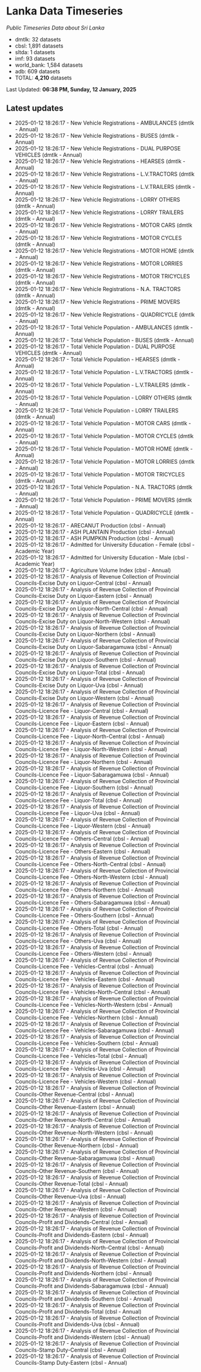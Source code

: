 # Lanka Data Timeseries
*Public Timeseries Data about Sri Lanka*

* dmtlk: 32 datasets
* cbsl: 1,891 datasets
* sltda: 1 datasets
* imf: 93 datasets
* world_bank: 1,584 datasets
* adb: 609 datasets
* TOTAL: **4,210** datasets

Last Updated: **06:38 PM, Sunday, 12 January, 2025**

## Latest updates

* 2025-01-12 18:26:17 - New Vehicle Registrations - AMBULANCES (dmtlk - Annual)
* 2025-01-12 18:26:17 - New Vehicle Registrations - BUSES (dmtlk - Annual)
* 2025-01-12 18:26:17 - New Vehicle Registrations - DUAL PURPOSE VEHICLES (dmtlk - Annual)
* 2025-01-12 18:26:17 - New Vehicle Registrations - HEARSES (dmtlk - Annual)
* 2025-01-12 18:26:17 - New Vehicle Registrations - L.V.TRACTORS (dmtlk - Annual)
* 2025-01-12 18:26:17 - New Vehicle Registrations - L.V.TRAILERS (dmtlk - Annual)
* 2025-01-12 18:26:17 - New Vehicle Registrations - LORRY OTHERS (dmtlk - Annual)
* 2025-01-12 18:26:17 - New Vehicle Registrations - LORRY TRAILERS (dmtlk - Annual)
* 2025-01-12 18:26:17 - New Vehicle Registrations - MOTOR CARS (dmtlk - Annual)
* 2025-01-12 18:26:17 - New Vehicle Registrations - MOTOR CYCLES (dmtlk - Annual)
* 2025-01-12 18:26:17 - New Vehicle Registrations - MOTOR HOME (dmtlk - Annual)
* 2025-01-12 18:26:17 - New Vehicle Registrations - MOTOR LORRIES (dmtlk - Annual)
* 2025-01-12 18:26:17 - New Vehicle Registrations - MOTOR TRICYCLES (dmtlk - Annual)
* 2025-01-12 18:26:17 - New Vehicle Registrations - N.A. TRACTORS (dmtlk - Annual)
* 2025-01-12 18:26:17 - New Vehicle Registrations - PRIME MOVERS (dmtlk - Annual)
* 2025-01-12 18:26:17 - New Vehicle Registrations - QUADRICYCLE (dmtlk - Annual)
* 2025-01-12 18:26:17 - Total Vehicle Population - AMBULANCES (dmtlk - Annual)
* 2025-01-12 18:26:17 - Total Vehicle Population - BUSES (dmtlk - Annual)
* 2025-01-12 18:26:17 - Total Vehicle Population - DUAL PURPOSE VEHICLES (dmtlk - Annual)
* 2025-01-12 18:26:17 - Total Vehicle Population - HEARSES (dmtlk - Annual)
* 2025-01-12 18:26:17 - Total Vehicle Population - L.V.TRACTORS (dmtlk - Annual)
* 2025-01-12 18:26:17 - Total Vehicle Population - L.V.TRAILERS (dmtlk - Annual)
* 2025-01-12 18:26:17 - Total Vehicle Population - LORRY OTHERS (dmtlk - Annual)
* 2025-01-12 18:26:17 - Total Vehicle Population - LORRY TRAILERS (dmtlk - Annual)
* 2025-01-12 18:26:17 - Total Vehicle Population - MOTOR CARS (dmtlk - Annual)
* 2025-01-12 18:26:17 - Total Vehicle Population - MOTOR CYCLES (dmtlk - Annual)
* 2025-01-12 18:26:17 - Total Vehicle Population - MOTOR HOME (dmtlk - Annual)
* 2025-01-12 18:26:17 - Total Vehicle Population - MOTOR LORRIES (dmtlk - Annual)
* 2025-01-12 18:26:17 - Total Vehicle Population - MOTOR TRICYCLES (dmtlk - Annual)
* 2025-01-12 18:26:17 - Total Vehicle Population - N.A. TRACTORS (dmtlk - Annual)
* 2025-01-12 18:26:17 - Total Vehicle Population - PRIME MOVERS (dmtlk - Annual)
* 2025-01-12 18:26:17 - Total Vehicle Population - QUADRICYCLE (dmtlk - Annual)
* 2025-01-12 18:26:17 - ARECANUT Production (cbsl - Annual)
* 2025-01-12 18:26:17 - ASH PLANTAIN Production (cbsl - Annual)
* 2025-01-12 18:26:17 - ASH PUMPKIN Production (cbsl - Annual)
* 2025-01-12 18:26:17 - Admitted for University Education - Female (cbsl - Academic Year)
* 2025-01-12 18:26:17 - Admitted for University Education - Male (cbsl - Academic Year)
* 2025-01-12 18:26:17 - Agriculture Volume Index (cbsl - Annual)
* 2025-01-12 18:26:17 - Analysis of Revenue Collection of Provincial Councils-Excise Duty on Liquor-Central (cbsl - Annual)
* 2025-01-12 18:26:17 - Analysis of Revenue Collection of Provincial Councils-Excise Duty on Liquor-Eastern (cbsl - Annual)
* 2025-01-12 18:26:17 - Analysis of Revenue Collection of Provincial Councils-Excise Duty on Liquor-North-Central (cbsl - Annual)
* 2025-01-12 18:26:17 - Analysis of Revenue Collection of Provincial Councils-Excise Duty on Liquor-North-Western (cbsl - Annual)
* 2025-01-12 18:26:17 - Analysis of Revenue Collection of Provincial Councils-Excise Duty on Liquor-Northern (cbsl - Annual)
* 2025-01-12 18:26:17 - Analysis of Revenue Collection of Provincial Councils-Excise Duty on Liquor-Sabaragamuwa (cbsl - Annual)
* 2025-01-12 18:26:17 - Analysis of Revenue Collection of Provincial Councils-Excise Duty on Liquor-Southern (cbsl - Annual)
* 2025-01-12 18:26:17 - Analysis of Revenue Collection of Provincial Councils-Excise Duty on Liquor-Total (cbsl - Annual)
* 2025-01-12 18:26:17 - Analysis of Revenue Collection of Provincial Councils-Excise Duty on Liquor-Uva (cbsl - Annual)
* 2025-01-12 18:26:17 - Analysis of Revenue Collection of Provincial Councils-Excise Duty on Liquor-Western (cbsl - Annual)
* 2025-01-12 18:26:17 - Analysis of Revenue Collection of Provincial Councils-Licence Fee - Liquor-Central (cbsl - Annual)
* 2025-01-12 18:26:17 - Analysis of Revenue Collection of Provincial Councils-Licence Fee - Liquor-Eastern (cbsl - Annual)
* 2025-01-12 18:26:17 - Analysis of Revenue Collection of Provincial Councils-Licence Fee - Liquor-North-Central (cbsl - Annual)
* 2025-01-12 18:26:17 - Analysis of Revenue Collection of Provincial Councils-Licence Fee - Liquor-North-Western (cbsl - Annual)
* 2025-01-12 18:26:17 - Analysis of Revenue Collection of Provincial Councils-Licence Fee - Liquor-Northern (cbsl - Annual)
* 2025-01-12 18:26:17 - Analysis of Revenue Collection of Provincial Councils-Licence Fee - Liquor-Sabaragamuwa (cbsl - Annual)
* 2025-01-12 18:26:17 - Analysis of Revenue Collection of Provincial Councils-Licence Fee - Liquor-Southern (cbsl - Annual)
* 2025-01-12 18:26:17 - Analysis of Revenue Collection of Provincial Councils-Licence Fee - Liquor-Total (cbsl - Annual)
* 2025-01-12 18:26:17 - Analysis of Revenue Collection of Provincial Councils-Licence Fee - Liquor-Uva (cbsl - Annual)
* 2025-01-12 18:26:17 - Analysis of Revenue Collection of Provincial Councils-Licence Fee - Liquor-Western (cbsl - Annual)
* 2025-01-12 18:26:17 - Analysis of Revenue Collection of Provincial Councils-Licence Fee - Others-Central (cbsl - Annual)
* 2025-01-12 18:26:17 - Analysis of Revenue Collection of Provincial Councils-Licence Fee - Others-Eastern (cbsl - Annual)
* 2025-01-12 18:26:17 - Analysis of Revenue Collection of Provincial Councils-Licence Fee - Others-North-Central (cbsl - Annual)
* 2025-01-12 18:26:17 - Analysis of Revenue Collection of Provincial Councils-Licence Fee - Others-North-Western (cbsl - Annual)
* 2025-01-12 18:26:17 - Analysis of Revenue Collection of Provincial Councils-Licence Fee - Others-Northern (cbsl - Annual)
* 2025-01-12 18:26:17 - Analysis of Revenue Collection of Provincial Councils-Licence Fee - Others-Sabaragamuwa (cbsl - Annual)
* 2025-01-12 18:26:17 - Analysis of Revenue Collection of Provincial Councils-Licence Fee - Others-Southern (cbsl - Annual)
* 2025-01-12 18:26:17 - Analysis of Revenue Collection of Provincial Councils-Licence Fee - Others-Total (cbsl - Annual)
* 2025-01-12 18:26:17 - Analysis of Revenue Collection of Provincial Councils-Licence Fee - Others-Uva (cbsl - Annual)
* 2025-01-12 18:26:17 - Analysis of Revenue Collection of Provincial Councils-Licence Fee - Others-Western (cbsl - Annual)
* 2025-01-12 18:26:17 - Analysis of Revenue Collection of Provincial Councils-Licence Fee - Vehicles-Central (cbsl - Annual)
* 2025-01-12 18:26:17 - Analysis of Revenue Collection of Provincial Councils-Licence Fee - Vehicles-Eastern (cbsl - Annual)
* 2025-01-12 18:26:17 - Analysis of Revenue Collection of Provincial Councils-Licence Fee - Vehicles-North-Central (cbsl - Annual)
* 2025-01-12 18:26:17 - Analysis of Revenue Collection of Provincial Councils-Licence Fee - Vehicles-North-Western (cbsl - Annual)
* 2025-01-12 18:26:17 - Analysis of Revenue Collection of Provincial Councils-Licence Fee - Vehicles-Northern (cbsl - Annual)
* 2025-01-12 18:26:17 - Analysis of Revenue Collection of Provincial Councils-Licence Fee - Vehicles-Sabaragamuwa (cbsl - Annual)
* 2025-01-12 18:26:17 - Analysis of Revenue Collection of Provincial Councils-Licence Fee - Vehicles-Southern (cbsl - Annual)
* 2025-01-12 18:26:17 - Analysis of Revenue Collection of Provincial Councils-Licence Fee - Vehicles-Total (cbsl - Annual)
* 2025-01-12 18:26:17 - Analysis of Revenue Collection of Provincial Councils-Licence Fee - Vehicles-Uva (cbsl - Annual)
* 2025-01-12 18:26:17 - Analysis of Revenue Collection of Provincial Councils-Licence Fee - Vehicles-Western (cbsl - Annual)
* 2025-01-12 18:26:17 - Analysis of Revenue Collection of Provincial Councils-Other Revenue-Central (cbsl - Annual)
* 2025-01-12 18:26:17 - Analysis of Revenue Collection of Provincial Councils-Other Revenue-Eastern (cbsl - Annual)
* 2025-01-12 18:26:17 - Analysis of Revenue Collection of Provincial Councils-Other Revenue-North-Central (cbsl - Annual)
* 2025-01-12 18:26:17 - Analysis of Revenue Collection of Provincial Councils-Other Revenue-North-Western (cbsl - Annual)
* 2025-01-12 18:26:17 - Analysis of Revenue Collection of Provincial Councils-Other Revenue-Northern (cbsl - Annual)
* 2025-01-12 18:26:17 - Analysis of Revenue Collection of Provincial Councils-Other Revenue-Sabaragamuwa (cbsl - Annual)
* 2025-01-12 18:26:17 - Analysis of Revenue Collection of Provincial Councils-Other Revenue-Southern (cbsl - Annual)
* 2025-01-12 18:26:17 - Analysis of Revenue Collection of Provincial Councils-Other Revenue-Total (cbsl - Annual)
* 2025-01-12 18:26:17 - Analysis of Revenue Collection of Provincial Councils-Other Revenue-Uva (cbsl - Annual)
* 2025-01-12 18:26:17 - Analysis of Revenue Collection of Provincial Councils-Other Revenue-Western (cbsl - Annual)
* 2025-01-12 18:26:17 - Analysis of Revenue Collection of Provincial Councils-Profit and Dividends-Central (cbsl - Annual)
* 2025-01-12 18:26:17 - Analysis of Revenue Collection of Provincial Councils-Profit and Dividends-Eastern (cbsl - Annual)
* 2025-01-12 18:26:17 - Analysis of Revenue Collection of Provincial Councils-Profit and Dividends-North-Central (cbsl - Annual)
* 2025-01-12 18:26:17 - Analysis of Revenue Collection of Provincial Councils-Profit and Dividends-North-Western (cbsl - Annual)
* 2025-01-12 18:26:17 - Analysis of Revenue Collection of Provincial Councils-Profit and Dividends-Northern (cbsl - Annual)
* 2025-01-12 18:26:17 - Analysis of Revenue Collection of Provincial Councils-Profit and Dividends-Sabaragamuwa (cbsl - Annual)
* 2025-01-12 18:26:17 - Analysis of Revenue Collection of Provincial Councils-Profit and Dividends-Southern (cbsl - Annual)
* 2025-01-12 18:26:17 - Analysis of Revenue Collection of Provincial Councils-Profit and Dividends-Total (cbsl - Annual)
* 2025-01-12 18:26:17 - Analysis of Revenue Collection of Provincial Councils-Profit and Dividends-Uva (cbsl - Annual)
* 2025-01-12 18:26:17 - Analysis of Revenue Collection of Provincial Councils-Profit and Dividends-Western (cbsl - Annual)
* 2025-01-12 18:26:17 - Analysis of Revenue Collection of Provincial Councils-Stamp Duty-Central (cbsl - Annual)
* 2025-01-12 18:26:17 - Analysis of Revenue Collection of Provincial Councils-Stamp Duty-Eastern (cbsl - Annual)
